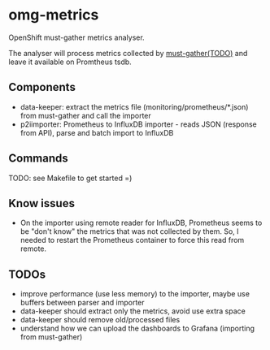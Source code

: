 # omg-metrics

OpenShift must-gather metrics analyser.

The analyser will process metrics collected by [must-gather(TODO)](https://github.com/openshift/must-gather) and leave it available on Promtheus tsdb.

## Components

- data-keeper: extract the metrics file (monitoring/prometheus/*.json) from must-gather and call the importer
- p2iimporter: Prometheus to InfluxDB importer - reads JSON (response from API), parse and batch import to InfluxDB

## Commands

TODO: see Makefile to get started =)

## Know issues

- On the importer using remote reader for InfluxDB, Prometheus seems to be "don't know" the metrics that was not collected by them. So, I needed to restart the Prometheus container to force this read from remote.


## TODOs

- improve performance (use less memory) to the importer, maybe use buffers between parser and importer
- data-keeper should extract only the metrics, avoid use extra space
- data-keeper should remove old/processed files
- understand how we can upload the dashboards to Grafana (importing from must-gather)

